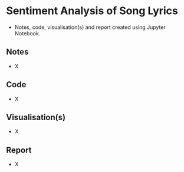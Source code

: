 # Sentiment Analysis of Song Lyrics

- Notes, code, visualisation(s) and report created using Jupyter Notebook.

## Notes

- X

## Code

- X

## Visualisation(s)

- X

## Report

- X
